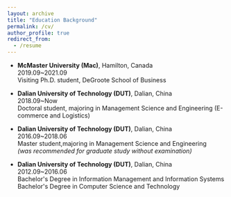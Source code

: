 ```yaml
---
layout: archive
title: "Education Background"
permalink: /cv/
author_profile: true
redirect_from:
  - /resume
---
```


* **McMaster University (Mac)**, Hamilton, Canada &nbsp; &nbsp; &nbsp; &nbsp; &nbsp; &nbsp; &nbsp; &nbsp; &nbsp; &nbsp; &nbsp; &nbsp; 2019.09~2021.09  
  Visiting Ph.D. student, DeGroote School of Business
  
* **Dalian University of Technology (DUT)**, Dalian, China &nbsp; &nbsp; &nbsp; &nbsp; &nbsp; &nbsp; &nbsp; 2018.09~Now  
  Doctoral student, majoring in Management Science and Engineering (E-commerce and Logistics)
 
* **Dalian University of Technology (DUT)**, Dalian, China &nbsp; &nbsp; &nbsp; &nbsp; &nbsp; &nbsp; &nbsp; 2016.09~2018.06  
  Master student,majoring in Management Science and Engineering  
  *(was recommended for graduate study without examination)*
  
* **Dalian University of Technology (DUT)**, Dalian, China &nbsp; &nbsp; &nbsp; &nbsp; &nbsp; &nbsp; &nbsp; 2012.09~2016.06  
  Bachelor's Degree in Information Management and Information Systems  
  Bachelor's Degree in Computer Science and Technology
